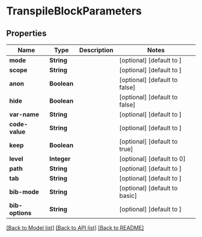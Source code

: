 # TranspileBlockParameters
## Properties

| Name | Type | Description | Notes |
|------------ | ------------- | ------------- | -------------|
| **mode** | **String** |  | [optional] [default to ] |
| **scope** | **String** |  | [optional] [default to ] |
| **anon** | **Boolean** |  | [optional] [default to false] |
| **hide** | **Boolean** |  | [optional] [default to false] |
| **var-name** | **String** |  | [optional] [default to ] |
| **code-value** | **String** |  | [optional] [default to ] |
| **keep** | **Boolean** |  | [optional] [default to true] |
| **level** | **Integer** |  | [optional] [default to 0] |
| **path** | **String** |  | [optional] [default to ] |
| **tab** | **String** |  | [optional] [default to ] |
| **bib-mode** | **String** |  | [optional] [default to basic] |
| **bib-options** | **String** |  | [optional] [default to ] |

[[Back to Model list]](../README.md#documentation-for-models) [[Back to API list]](../README.md#documentation-for-api-endpoints) [[Back to README]](../README.md)

